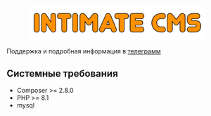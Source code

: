 <p align="center"><a href="https://t.me/intimatecms" target="_blank"><img src="./public/logo.svg" width="400" alt="Laravel Logo"></a></p>

Поддержка и подробная информация в <a href="https://t.me/intimatecms" target="_blank">телеграмм</a>

## Системные требования

- Composer >= 2.8.0
- PHP >= 8.1
- mysql
